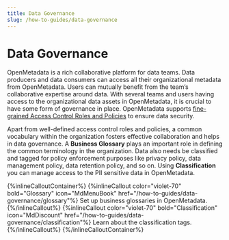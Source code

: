 ```yaml
---
title: Data Governance
slug: /how-to-guides/data-governance
---
```


# Data Governance

OpenMetadata is a rich collaborative platform for data teams. Data producers and data consumers can access all their organizational metadata from OpenMetadata. Users can mutually benefit from the team’s collaborative expertise around data. With several teams and users having access to the organizational data assets in OpenMetadata, it is crucial to have some form of governance in place. OpenMetadata supports [fine-grained Access Control Roles and Policies](/how-to-guides/admin-guide/roles-policies) to ensure data security.

Apart from well-defined access control roles and policies, a common vocabulary within the organization fosters effective collaboration and helps in data governance. A **Business Glossary** plays an important role in defining the common terminology in the organization. Data also needs be classified and tagged for policy enforcement purposes like privacy policy, data management policy, data retention policy, and so on. Using **Classification** you can manage access to the PII sensitive data in OpenMetadata.

{%inlineCalloutContainer%}
 {%inlineCallout
  color="violet-70"
  bold="Glossary"
  icon="MdMenuBook"
  href="/how-to-guides/data-governance/glossary"%}
  Set up business glossaries in OpenMetadata.
 {%/inlineCallout%}
 {%inlineCallout
  color="violet-70"
  bold="Classification"
  icon="MdDiscount"
  href="/how-to-guides/data-governance/classification"%}
  Learn about the classification tags.
 {%/inlineCallout%}
{%/inlineCalloutContainer%}